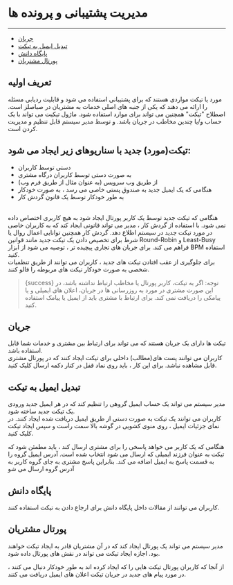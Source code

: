 # مدیریت پشتیبانی و پرونده ها

---

- [جریان](#section-1)
- [تبدیل ایمیل به تیکت](#section-2)
- [پایگاه دانش](#section-3)
- [پورتال مشتریان](#section-4)

<a name="section-1"></a>
## تعریف اولیه
مورد یا تیکت مواردی هستند که برای پشتیبانی استفاده می شود و  قابلیت ردیابی مسئله را ارائه می دهند که یکی از جنبه های اصلی خدمات به مشتریان در صباصلز است. اصطلاح "تیکت" همچنین می تواند برای موارد استفاده شود. ماژول تیکیت می تواند با یک حساب و/یا چندین مخاطب در جریان باشد. و توسط مدیر سیستم قابل تنظیم و مدیریت کردن است.


## تیکت(مورد) جدید با سناریوهای زیر ایجاد می شود:
- دستی توسط کاربران
- به صورت دستی توسط کاربران درگاه مشتری
- از طریق وب سرویس (به عنوان مثال از طریق فرم وب)
- هنگامی که یک ایمیل جدید به صندوق پستی خاصی می رسد ، به صورت خودکار
- به طور خودکار توسط یک قانون گردش کار

<br>
هنگامی که تیکت جدید توسط یک کاربر پورتال ایجاد شود به هیچ کاربری اختصاص داده نمی شود. با استفاده از گردش کار ، مدیر می تواند قانونی ایجاد کند که به کاربران خاصی در مورد تیکت جدید در سیستم اطلاع دهد. گردش کار همچنین توانایی اعمال روال یا شرط برای تخصیص دادن یک تیکت جدید مانند قوانین Round-Robin و Least-Busy فراهم می کند. برای جریان های تجاری پیچیده تر ، توصیه می شود از ابزار BPM استفاده کنید.

 <br>
برای جلوگیری از عقب افتادن تیکت های جدید ، کاربران می توانند از طریق تنظمیات شخصی به صورت خودکار تیکت های مربوطه را فالو کنند.
 <br>

> {success} توجه: اگر به تیکت، کاربر پورتال یا مخاطب ارتباط نداشته باشد، در این صورت مشتری در مورد به روزرسانی ها در جریان، اعلان های ایمیلی و یا پیامکی را دریافت نمی کند. برای ارتباط با مشتری باید از ایمیل یا پیامک استفاده کنید.


<a name="section-1"></a>
## جریان

تیکت ها دارای یک جریان هستند که می تواند برای ارتباط بین مشتری و خدمات شما قابل استفاده باشد.
 <br>
کاربران می توانند پست های(مطالب) داخلی برای تیکت ایجاد کنند که در پورتال مشتری قابل مشاهده نباشد. برای این کار ، باید روی نماد قفل در کنار دکمه ارسال کلیک کنید.






<a name="section-2"></a>
## تبدیل ایمیل به تیکت

مدیر سیستم می تواند یک حساب ایمیل گروهی را تنظیم کند که در هر ایمیل جدید ورودی یک تیکت جدید ساخته شود. 
<br>
کاربران می توانند یک تیکت به صورت دستی از طریق ایمیل دریافت شده ایجاد کنند. در نمای جزئیات ایمیل ، روی منوی کشویی در گوشه بالا سمت راست و سپس ایجاد تیکت کلیک کنید.
<br>


هنگامی که یک کاربر می خواهد پاسخی را برای مشتری ارسال کند ، باید مطمئن شود که تیکت به عنوان فرزند ایمیلی که ارسال می شود انتخاب شده است. آدرس ایمیل گروه را به قسمت پاسخ به ایمیل اضافه می کند. بنابراین پاسخ مشتری به جای گروه کاربر به آدرس گروه ارسال می شو
<br>

<a name="section-3"></a>
## پایگاه دانش
کاربران می توانند از مقالات داخل پایگاه دانش برای ارجاع دادن به تیکت استفاده کنند.


<a name="section-4"></a>
## پورتال مشتریان

مدیر سیستم می تواند یک پورتال ایجاد کند که در آن مشتریان قادر به ایجاد تیکت خواهند بود. اجازه ایجاد تیکت می تواند در نقش های  پورتال داده شود.

از آنجا که کاربران پورتال تیکت هایی را که ایجاد کرده اند به طور خودکار دنبال می کنند ، در مورد پیام های جدید در جریان تیکت اعلان های ایمیل دریافت می کنند.







